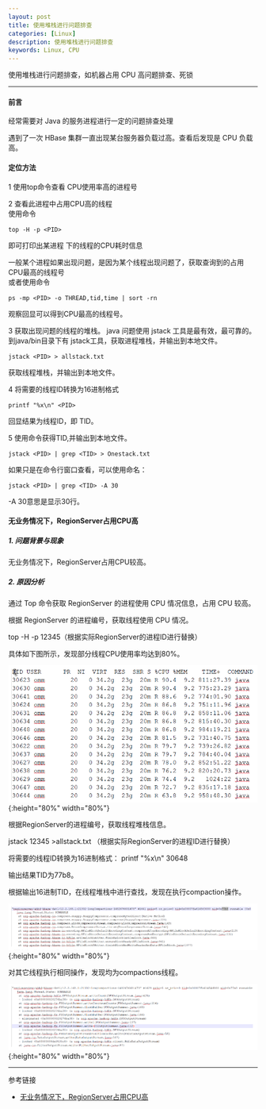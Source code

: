 ```yaml
---
layout: post
title: 使用堆栈进行问题排查
categories: [Linux]
description: 使用堆栈进行问题排查
keywords: Linux, CPU
---
```


使用堆栈进行问题排查，如机器占用 CPU 高问题排查、死锁

---

#### 前言

经常需要对 Java 的服务进程进行一定的问题排查处理

遇到了一次 HBase 集群一直出现某台服务器负载过高。查看后发现是 CPU 负载高。

#### 定位方法

1 使用top命令查看 CPU使用率高的进程号

2 查看此进程中占用CPU高的线程   
使用命令 
    
    top -H -p <PID> 
    
即可打印出某进程 <PID> 下的线程的CPU耗时信息   

一般某个进程如果出现问题，是因为某个线程出现问题了，获取查询到的占用CPU最高的线程号   
或者使用命令

    ps -mp <PID> -o THREAD,tid,time | sort -rn   

观察回显可以得到CPU最高的线程号。

3 获取出现问题的线程的堆栈。
java 问题使用 jstack 工具是最有效，最可靠的。
到java/bin目录下有 jstack工具，获取进程堆栈，并输出到本地文件。

    jstack <PID> > allstack.txt

获取线程堆栈，并输出到本地文件。

4 将需要的线程ID转换为16进制格式
   
    printf "%x\n" <PID>

回显结果为线程ID，即 TID。

5 使用命令获得TID,并输出到本地文件。

    jstack <PID> | grep <TID> > Onestack.txt

如果只是在命令行窗口查看，可以使用命名：

    jstack <PID> | grep <TID> -A 30

-A 30意思是显示30行。


#### 无业务情况下，RegionServer占用CPU高

##### 1. 问题背景与现象

无业务情况下，RegionServer占用CPU较高。

##### 2. 原因分析

通过 Top 命令获取 RegionServer 的进程使用 CPU 情况信息，占用 CPU 较高。

根据 RegionServer 的进程编号，获取线程使用 CPU 情况。

top -H -p 12345（根据实际RegionServer的进程ID进行替换）

具体如下图所示，发现部分线程CPU使用率均达到80%。

![](/images/blog/2019-06-03-1.png){:height="80%" width="80%"} 


根据RegionServer的进程编号，获取线程堆栈信息。

jstack 12345 >allstack.txt （根据实际RegionServer的进程ID进行替换）

将需要的线程ID转换为16进制格式：
printf "%x\n" 30648

输出结果TID为77b8。

根据输出16进制TID，在线程堆栈中进行查找，发现在执行compaction操作。

![](/images/blog/2019-06-03-3.png){:height="80%" width="80%"} 

对其它线程执行相同操作，发现均为compactions线程。

![](/images/blog/2019-06-03-2.png){:height="80%" width="80%"} 


---
参考链接
* [无业务情况下，RegionServer占用CPU高](http://support-it.huawei.com/docs/zh-cn/fusioninsight-all/maintenance-guide/zh-cn_topic_0046294881.html)


